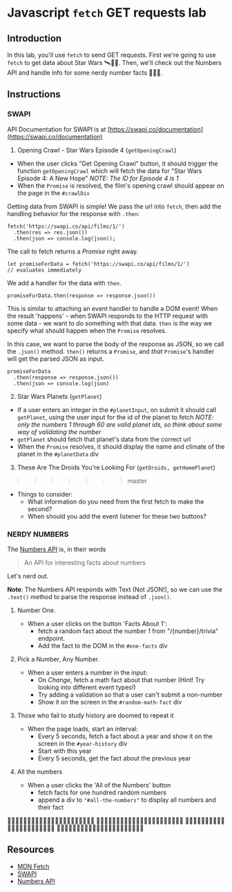 # Javascript `fetch` GET requests lab

## Introduction

In this lab, you'll use `fetch` to send GET requests. First we're going to use `fetch` to get data about Star Wars 🛰👾🚀. Then, we'll check out the Numbers API and handle info for some nerdy number facts 🔢🤓📐.

## Instructions

### SWAPI

API Documentation for SWAPI is at [https://swapi.co/documentation](https://swapi.co/documentation)

1.  Opening Crawl - Star Wars Episode 4 (`getOpeningCrawl`)

- When the user clicks "Get Opening Crawl" button, it should trigger the function `getOpeningCrawl` which will fetch the data for "Star Wars Episode 4: A New Hope"
  _NOTE: The ID for Episode 4 is 1_
- When the `Promise` is resolved, the film's opening crawl should appear on the page in the `#crawlDiv`

Getting data from SWAPI is simple! We pass the url into `fetch`, then add the handling behavior for the response with `.then`:

```
fetch('https://swapi.co/api/films/1/')
  .then(res => res.json())
  .then(json => console.log(json));
```

The call to fetch returns a _Promise_ right away.

```
let promiseForData = fetch('https://swapi.co/api/films/1/')
// evaluates immediately
```

We add a handler for the data with `then`.

```
promiseForData.then(response => response.json())
```

This is similar to attaching an event handler to handle a DOM event! When the result 'happens' - when SWAPI responds to the HTTP request with some data - we want to do something with that data. `then` is the way we specify what should happen when the `Promise` resolves.

In this case, we want to parse the body of the response as JSON, so we call the `.json()` method. `then()` returns a `Promise`, and _that_ `Promise`'s handler will get the parsed JSON as input.

```
promiseForData
  .then(response => response.json())
  .then(json => console.log(json)
```

2.  Star Wars Planets (`getPlanet`)

- If a user enters an integer in the `#planetInput`, on submit it should call `getPlanet`, using the user input for the id of the planet to fetch
  _NOTE: only the numbers 1 through 60 are valid planet ids, so think about some way of validating the number_
- `getPlanet` should fetch that planet's data from the correct url
- When the `Promise` resolves, it should display the name and climate of the planet in the `#planetData` div

3.  These Are The Droids You're Looking For (`getDroids, getHomePlanet`)

> > > > > > > master

- Things to consider:
  - What information do you need from the first fetch to make the second?
  - When should you add the event listener for these two buttons?

### NERDY NUMBERS

The [Numbers API](http://numbersapi.com/) is, in their words

> An API for interesting facts about numbers

Let's nerd out.

**Note**: The Numbers API responds with Text (Not JSON!), so we can use the `.text()` method to parse the response instead of `.json()`.

1.  Number One.

    - When a user clicks on the button 'Facts About 1':
      - fetch a random fact about the number 1 from "/{number}/trivia" endpoint.
      - Add the fact to the DOM in the `#one-facts` div

2.  Pick a Number, Any Number.

    - When a user enters a number in the input:
      - On _Change_, fetch a math fact about that number (Hint! Try looking into different event types!)
      - Try adding a validation so that a user can't submit a non-number
      - Show it on the screen in the `#random-math-fact` div

3.  Those who fail to study history are doomed to repeat it

    - When the page loads, start an interval:
      - Every 5 seconds, fetch a fact about a year and show it on the screen in the `#year-history` div
      - Start with this year
      - Every 5 seconds, get the fact about the previous year

4.  All the numbers

    - When a user clicks the 'All of the Numbers' button
      - fetch facts for one hundred random numbers
      - append a div to `"#all-the-numbers"` to display all numbers and their fact

🔢🤓🔢🤓🔢🤓🔢🤓🔢🤓🔢🤓🔢🤓🔢🤓🔢🤓🔢🤓🔢🤓
🔢🤓🔢🤓🔢🤓🔢🤓🔢🤓🔢🤓🔢🤓🔢🤓🔢🤓🔢🤓🔢🤓
🔢🤓🔢🤓🔢🤓🔢🤓🔢🤓🔢🤓🔢🤓🔢🤓🔢🤓🔢🤓🔢🤓
🔢🤓🔢🤓🔢🤓🔢🤓🔢🤓🔢🤓🔢🤓🔢🤓🔢🤓🔢🤓🔢🤓

## Resources

- [MDN Fetch](https://developer.mozilla.org/en-US/docs/Web/API/Fetch_API)
- [SWAPI](https://swapi.co/documentation)
- [Numbers API](http://numbersapi.com/)
